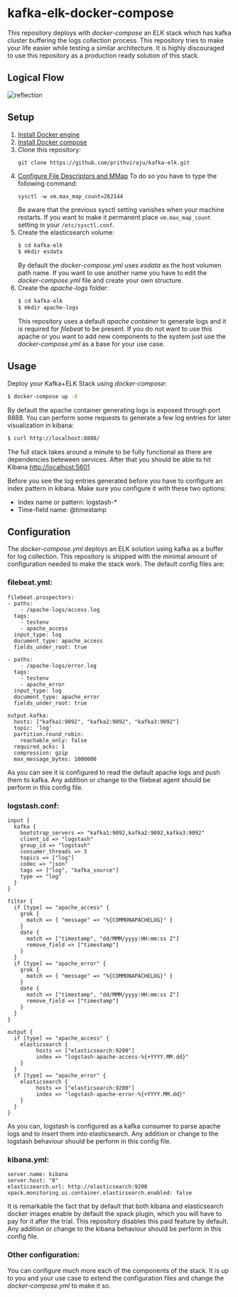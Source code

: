 # kafka-elk-docker-compose
This repository deploys with *docker-compose* an ELK stack which has kafka cluster buffering the logs collection process. This repository tries to make your life easier while testing a similar architecture. It is highly discouraged to use this repository as a production ready solution of this stack.

## Logical Flow

![reflection](../arch-png/kafka-elk.png?raw=true)

## Setup

1.  [Install Docker engine](https://docs.docker.com/engine/installation/)
2.  [Install Docker compose](https://docs.docker.com/compose/install/)
3.  Clone this repository:
    ```
    git clone https://github.com/prithviraju/kafka-elk.git
    ```
4. [Configure File Descriptors and MMap](https://www.elastic.co/guide/en/elasticsearch/guide/current/_file_descriptors_and_mmap.html)
To do so you have to type the following command:
    ```
    sysctl -w vm.max_map_count=262144
    ```
    Be aware that the previous sysctl setting vanishes when your machine restarts.
    If you want to make it permanent place `vm.max_map_count` setting in your `/etc/sysctl.conf`.
5. Create the elasticsearch volume:
    ```bash
    $ cd kafka-elk
    $ mkdir esdata
    ```
    By default the *docker-compose.yml* uses *esdata* as the host volumen path name. If you want to use another name you have to edit the *docker-compose.yml* file and create your own structure.
6. Create the *apache-logs* folder:
    ```bash
    $ cd kafka-elk
    $ mkdir apache-logs
    ```
    This repository uses a default *apache container* to generate logs and it is required for *filebeat* to be present. If you do not want to use this apache or you want to add new components to the system just use the *docker-compose.yml* as a base for your use case.

## Usage

Deploy your Kafka+ELK Stack using *docker-compose*:

```bash
$ docker-compose up -d
```
By default the apache container generating logs is exposed through port 8888. You can perform some requests to generate a few log entries for later visualization in kibana:

``` bash
$ curl http://localhost:8888/
```

The full stack takes around a minute to be fully functional as there are dependencies beteween services.
After that you should be able to hit Kibana [http://localhost:5601](http://localhost:5601)

Before you see the log entries generated before you have to configure an index pattern in kibana. Make sure you configure it with these two options:
* Index name or pattern: logstash-*
* Time-field name: @timestamp

## Configuration
The *docker-compose.yml* deploys an ELK solution using kafka as a buffer for log collection. This repository is shipped with the minimal amount of configuration needed to make the stack work. The default config files are:
### filebeat.yml:
```
filebeat.prospectors:
- paths:
    - /apache-logs/access.log
  tags:
    - testenv
    - apache_access
  input_type: log
  document_type: apache_access
  fields_under_root: true

- paths:
    - /apache-logs/error.log
  tags:
    - testenv
    - apache_error
  input_type: log
  document_type: apache_error
  fields_under_root: true

output.kafka:
  hosts: ["kafka1:9092", "kafka2:9092", "kafka3:9092"]
  topic: 'log'
  partition.round_robin:
    reachable_only: false
  required_acks: 1
  compression: gzip
  max_message_bytes: 1000000
```
As you can see it is configured to read the default apache logs and push them to kafka. Any addition or change to the filebeat agent should be perform in this config file.

### logstash.conf:
```
input {
  kafka {
    bootstrap_servers => "kafka1:9092,kafka2:9092,kafka3:9092"
    client_id => "logstash"
    group_id => "logstash"
    consumer_threads => 3
    topics => ["log"]
    codec => "json"
    tags => ["log", "kafka_source"]
    type => "log"
  }
}

filter {
  if [type] == "apache_access" {
    grok {
      match => { "message" => "%{COMMONAPACHELOG}" }
    }
    date {
      match => ["timestamp", "dd/MMM/yyyy:HH:mm:ss Z"]
      remove_field => ["timestamp"]
    }
  }
  if [type] == "apache_error" {
    grok {
      match => { "message" => "%{COMMONAPACHELOG}" }
    }
    date {
      match => ["timestamp", "dd/MMM/yyyy:HH:mm:ss Z"]
      remove_field => ["timestamp"]
    }
  }
}

output {
  if [type] == "apache_access" {
    elasticsearch {
         hosts => ["elasticsearch:9200"]
         index => "logstash-apache-access-%{+YYYY.MM.dd}"
    }
  }
  if [type] == "apache_error" {
    elasticsearch {
         hosts => ["elasticsearch:9200"]
         index => "logstash-apache-error-%{+YYYY.MM.dd}"
    }
  }
}
```
As you can, logstash is configured as a kafka consumer to parse apache logs and to insert them into elasticsearch. Any addition or change to the logstash behaviour should be perform in this config file.

### kibana.yml:
```
server.name: kibana
server.host: "0"
elasticsearch.url: http://elasticsearch:9200
xpack.monitoring.ui.container.elasticsearch.enabled: false
```

It is remarkable the fact that by default that both kibana and elasticsearch docker images enable by default the xpack plugin, which you will have to pay for it after the trial. This repository disables this paid feature by default. Any addition or change to the kibana behaviour should be perform in this config file.

### Other configuration:
You can configure much more each of the components of the stack. It is up to you and your use case to extend the configuration files and change the *docker-compose.yml* to make it so.
